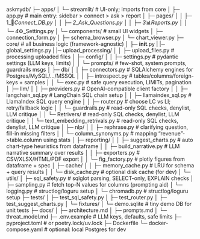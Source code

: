 askmydb/
├─ apps/
│  └─ streamlit/                  # UI-only; imports from core
│     ├─ app.py                   # main entry: sidebar > connect > ask > report
│     ├─ pages/
│     │  ├─ 1_🔌_Connect_DB.py
│     │  ├─ 2_Ask_Questions.py
│     │  ├─ 3_📊_Reports.py
│     │  └─ 4_⚙️_Settings.py
│     └─ components/              # small UI widgets
│        ├─ connection_form.py
│        ├─ schema_browser.py
│        └─ chart_viewer.py
├─ core/                          # all business logic (framework-agnostic)
│  ├─ __init__.py
|  |─ global_settings.py
|  |─ upload_processing/
│  │  ├─ upload_files.py          # processing uploaded files
│  ├─ config/
│  │  ├─ settings.py              # pydantic settings (LLM keys, limits)
│  │  └─ prompts/                 # few-shot, system prompts, guardrails msgs
│  ├─ db/
│  │  ├─ connectors.py            # SQLAlchemy engines for Postgres/MySQL/…/MSSQL
│  │  ├─ introspect.py            # tables/columns/foreign-keys + samples
│  │  └─ exec.py                  # safe query execution, LIMITs, pagination
│  ├─ llm/
│  │  ├─ providers.py             # OpenAI-compatible client factory
│  │  ├─ langchain_sql.py         # LangChain SQL chain setup
│  │  ├─ llamaindex_sql.py        # LlamaIndex SQL query engine
│  │  ├─ router.py                # choose LC vs LI; retry/fallback logic
│  │  └─ guardrails.py            # read-only SQL checks, denylist, LLM critique
│  │  └─ Retrivers/            # read-only SQL checks, denylist, LLM critique
│  │    └─ text_embedding_retrivals.py            # read-only SQL checks, denylist, LLM critique
│  ├─ nlp/
│  │  ├─ rephrase.py              # clarifying question, fill-in missing filters
│  │  └─ column_synonyms.py       # mapping “revenue”->table.column using stats
│  ├─ reporting/
│  │  ├─ suggest_charts.py        # auto chart-type heuristics from dataframe
│  │  ├─ build_narrative.py       # LLM narrative summary over results
│  │  ├─ exporters.py             # CSV/XLSX/HTML/PDF export
│  │  └─ fig_factory.py           # plotly figures from dataframe + spec
│  ├─ cache/
│  │  ├─ memory_cache.py          # LRU for schema + query results
│  │  └─ disk_cache.py            # optional disk cache (for dev)
│  └─ utils/
│     ├─ sql_safety.py            # sqlglot parsing, SELECT-only, EXPLAIN checks
│     ├─ sampling.py              # fetch top-N values for columns (prompting aid)
│     └─ logging.py               # structlog/loguru setup
│     └─ chromadb.py               # structlog/loguru setup
├─ tests/
│  ├─ test_sql_safety.py
│  ├─ test_router.py
│  ├─ test_suggest_charts.py
│  └─ fixtures/
│     └─ demo.sqlite              # tiny demo DB for unit tests
├─ docs/
│  ├─ architecture.md
│  ├─ prompts.md
│  └─ threat_model.md
├─ .env.example                   # LLM keys, defaults, safe limits
├─ pyproject.toml                 # or poetry.lock/uv.lock
├─ Dockerfile
└─ docker-compose.yaml            # optional: local Postgres for dev
